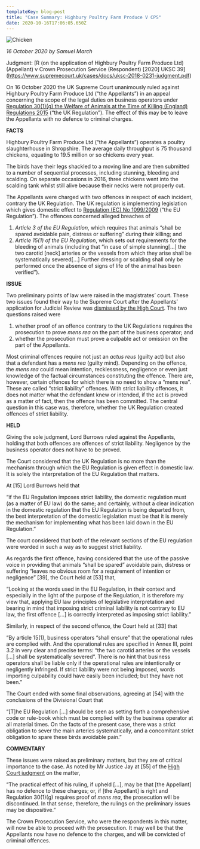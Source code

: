 ```yaml
---
templateKey: blog-post
title: "Case Summary: Highbury Poultry Farm Produce V CPS"
date: 2020-10-16T17:06:05.650Z
---
```

![Chicken](/img/case-update-blog.jpg "Case Summary: Highbury Poultry Farm Produce V CPS")

<!--StartFragment-->

*16 October 2020 by Samuel March*

Judgment: \[R (on the application of Highbury Poultry Farm Produce Ltd) (Appellant) v Crown Prosecution Service (Respondent) [2020] UKSC 39](https://www.supremecourt.uk/cases/docs/uksc-2018-0231-judgment.pdf)

On 16 October 2020 the UK Supreme Court unanimously ruled against Highbury Poultry Farm Produce Ltd (“the Appellants”) in an appeal concerning the scope of the legal duties on business operators under [Regulation 30(1)(g) the Welfare of Animals at the Time of Killing (England) Regulations 2015](https://www.legislation.gov.uk/uksi/2015/1782/regulation/30/made) (“the UK Regulation”). The effect of this may be to leave the Appellants with no defence to criminal charges.

**FACTS**

Highbury Poultry Farm Produce Ltd (“the Appellants”) operates a poultry slaughterhouse in Shropshire. The average daily throughput is 75 thousand chickens, equating to 19.5 million or so chickens every year.

The birds have their legs shackled to a moving line and are then submitted to a number of sequential processes, including stunning, bleeding and scalding. On separate occasions in 2016, three chickens went into the scalding tank whilst still alive because their necks were not properly cut.

The Appellants were charged with two offences in respect of each incident, contrary the UK Regulation. The UK regulation is implementing legislation which gives domestic effect to [Regulation (EC) No 1099/2009](https://eur-lex.europa.eu/LexUriServ/LexUriServ.do?uri=OJ:L:2009:303:0001:0030:EN:PDF) (“the EU Regulation”). The offences concerned alleged breaches of

1. *Article 3 of the EU Regulation*, which requires that animals “shall be spared avoidable pain, distress or suffering” during their killing; and
2. *Article 15(1) of the EU Regulation*, which sets out requirements for the bleeding of animals (including that “in case of simple stunning\[…] the two carotid \[neck] arteries or the vessels from which they arise shall be systematically severed\[…] Further dressing or scalding shall only be performed once the absence of signs of life of the animal has been verified”).



**ISSUE**

Two preliminary points of law were raised in the magistrates’ court. These two issues found their way to the Supreme Court after the Appellants’ application for Judicial Review was [dismissed by the High Court](https://www.bailii.org/ew/cases/EWHC/Admin/2018/3122.html). The two questions raised were

1. whether proof of an offence contrary to the UK Regulations requires the prosecution to prove *mens rea* on the part of the business operator; and
2. whether the prosecution must prove a culpable act or omission on the part of the Appellants.

Most criminal offences require not just an *actus reus* (guilty act) but also that a defendant has a *mens rea* (guilty mind). Depending on the offence, the *mens rea* could mean intention, recklessness, negligence or even just knowledge of the factual circumstances constituting the offence. There are, however, certain offences for which there is no need to show a “mens rea”. These are called “strict liability” offences. With strict liability offences, it does not matter what the defendant knew or intended, if the act is proved as a matter of fact, then the offence has been committed. The central question in this case was, therefore, whether the UK Regulation created offences of strict liability.

**HELD**

Giving the sole judgment, Lord Burrows ruled against the Appellants, holding that both offences are offences of strict liability. Negligence by the business operator does not have to be proved.

The Court considered that the UK Regulation is no more than the mechanism through which the EU Regulation is given effect in domestic law. It is solely the interpretation of the EU Regulation that matters.

At \[15] Lord Burrows held that

“if the EU Regulation imposes strict liability, the domestic regulation must (as a matter of EU law) do the same; and certainly, without a clear indication in the domestic regulation that the EU Regulation is being departed from, the best interpretation of the domestic legislation must be that it is merely the mechanism for implementing what has been laid down in the EU Regulation.”

The court considered that both of the relevant sections of the EU regulation were worded in such a way as to suggest strict liability.

As regards the first offence, having considered that the use of the passive voice in providing that animals “shall be spared” avoidable pain, distress or suffering “leaves no obvious room for a requirement of intention or negligence” \[39], the Court held at \[53] that,

“Looking at the words used in the EU Regulation, in their context and especially in the light of the purpose of the Regulation, it is therefore my view that, applying EU law principles of legislative interpretation and bearing in mind that imposing strict criminal liability is not contrary to EU law, the first offence \[…] is correctly interpreted as imposing strict liability.”

Similarly, in respect of the second offence, the Court held at \[33] that

“By article 15(1), business operators “shall ensure” that the operational rules are complied with. And the operational rules are specified in Annex III, point 3.2 in very clear and precise terms: “the two carotid arteries or the vessels \[…] shall be systematically severed”. There is no hint that business operators shall be liable only if the operational rules are intentionally or negligently infringed. If strict liability were not being imposed, words importing culpability could have easily been included; but they have not been.”

The Court ended with some final observations, agreeing at \[54] with the conclusions of the Divisional Court that

“\[T]he EU Regulation \[…] should be seen as setting forth a comprehensive code or rule-book which must be complied with by the business operator at all material times. On the facts of the present case, there was a strict obligation to sever the main arteries systematically, and a concomitant strict obligation to spare these birds avoidable pain.”

**COMMENTARY**

These issues were raised as preliminary matters, but they are of critical importance to the case. As noted by Mr Justice Jay at \[55] of the [High Court judgment](https://www.bailii.org/ew/cases/EWHC/Admin/2018/3122.html) on the matter,

“The practical effect of his ruling, if upheld \[…], may be that \[the Appellant] has no defence to these charges; or, if \[the Appellant] is right and Regulation 30(1)(g) requires proof of *mens rea*, the prosecution will be discontinued. In that sense, therefore, the rulings on the preliminary issues may be dispositive.”

The Crown Prosecution Service, who were the respondents in this matter, will now be able to proceed with the prosecution. It may well be that the Appellants now have no defence to the charges, and will be convicted of criminal offences.

<!-- wp:paragraph -->

<!-- /wp:paragraph -->

<!--EndFragment-->